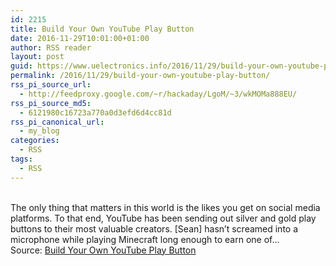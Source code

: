 ```yaml
---
id: 2215
title: Build Your Own YouTube Play Button
date: 2016-11-29T10:01:00+01:00
author: RSS reader
layout: post
guid: https://www.uelectronics.info/2016/11/29/build-your-own-youtube-play-button/
permalink: /2016/11/29/build-your-own-youtube-play-button/
rss_pi_source_url:
  - http://feedproxy.google.com/~r/hackaday/LgoM/~3/wkMOMa888EU/
rss_pi_source_md5:
  - 6121980c16723a770a0d3efd6d4cc81d
rss_pi_canonical_url:
  - my_blog
categories:
  - RSS
tags:
  - RSS
---
```

&#013;  
The only thing that matters in this world is the likes you get on social media platforms. To that end, YouTube has been sending out silver and gold play buttons to their most valuable creators. [Sean] hasn’t screamed into a microphone while playing Minecraft long enough to earn one of…&#013;  
Source: <a href="http://feedproxy.google.com/~r/hackaday/LgoM/~3/wkMOMa888EU/" target="_blank">Build Your Own YouTube Play Button</a>